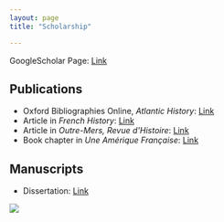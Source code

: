 ```yaml
---
layout: page
title: "Scholarship"

---
```



GoogleScholar Page: [Link](https://scholar.google.com/citations?user=8jtmeYUAAAAJ&amp;hl=en)

## Publications

- Oxford Bibliographies Online, _Atlantic History_: [Link](https://drive.google.com/file/d/1E-aXR8FHurDIJGhWrcERDPEunQA0EhkR/view?usp=sharing)
- Article in _French History_: [Link](https://drive.google.com/file/d/13HDaWQDQkAgnthVORFdYn4tqqhlsAguF/view?usp=sharing)
- Article in _Outre-Mers, Revue d&#39;Histoire_: [Link](https://drive.google.com/file/d/1vu30Q2K7J9b-gWbaCT_41QPmh0pFUqXd/view?usp=sharing)
- Book chapter in _Une Amérique Française_: [Link](https://drive.google.com/file/d/11tlLSyZsk0CGviQG3r8ItdsuyUudYvXS/view?usp=sharing)

## Manuscripts

- Dissertation: [Link](https://drive.google.com/file/d/1ywHXi5mUUO-OqxAZwqNq_DLvdJ8_UHwt/view?usp=sharing)

<img src="{{ site.baseurl }}/arles.gif">    
